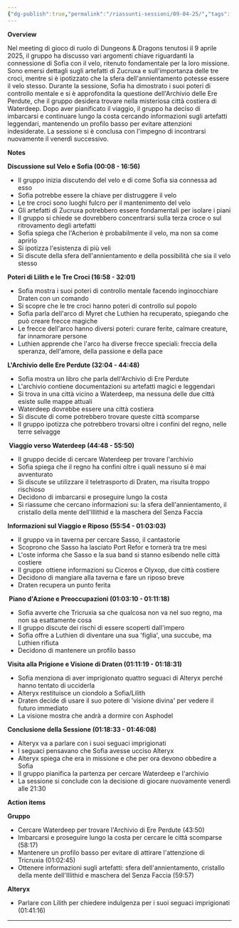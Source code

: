 ```yaml
---
{"dg-publish":true,"permalink":"/riassunti-sessioni/09-04-25/","tags":["sofia","miret"],"noteIcon":""}
---
```


**Overview**

Nel meeting di gioco di ruolo di Dungeons & Dragons tenutosi il 9 aprile 2025, il gruppo ha discusso vari argomenti chiave riguardanti la connessione di Sofia con il velo, ritenuto fondamentale per la loro missione. Sono emersi dettagli sugli artefatti di Zucruxa e sull'importanza delle tre croci, mentre si è ipotizzato che la sfera dell'annientamento potesse essere il velo stesso. Durante la sessione, Sofia ha dimostrato i suoi poteri di controllo mentale e si è approfondita la questione dell'Archivio delle Ere Perdute, che il gruppo desidera trovare nella misteriosa città costiera di Waterdeep. Dopo aver pianificato il viaggio, il gruppo ha deciso di imbarcarsi e continuare lungo la costa cercando informazioni sugli artefatti leggendari, mantenendo un profilo basso per evitare attenzioni indesiderate. La sessione si è conclusa con l'impegno di incontrarsi nuovamente il venerdì successivo.

**Notes**

**Discussione sul Velo e Sofia (00:08 - 16:56)**

- Il gruppo inizia discutendo del velo e di come Sofia sia connessa ad esso
- Sofia potrebbe essere la chiave per distruggere il velo
- Le tre croci sono luoghi fulcro per il mantenimento del velo
- Gli artefatti di Zucruxa potrebbero essere fondamentali per isolare i piani
- Il gruppo si chiede se dovrebbero concentrarsi sulla terza croce o sul ritrovamento degli artefatti
- Sofia spiega che l'Acherion è probabilmente il velo, ma non sa come aprirlo
- Si ipotizza l'esistenza di più veli
- Si discute della sfera dell'annientamento e della possibilità che sia il velo stesso

**Poteri di Lilith e le Tre Croci (16:58 - 32:01)**

- Sofia mostra i suoi poteri di controllo mentale facendo inginocchiare Draten con un comando
- Si scopre che le tre croci hanno poteri di controllo sul popolo
- Sofia parla dell'arco di Myret che Luthien ha recuperato, spiegando che può creare frecce magiche
- Le frecce dell'arco hanno diversi poteri: curare ferite, calmare creature, far innamorare persone
- Luthien apprende che l'arco ha diverse frecce speciali: freccia della speranza, dell'amore, della passione e della pace

**L'Archivio delle Ere Perdute (32:04 - 44:48)**

- Sofia mostra un libro che parla dell'Archivio di Ere Perdute
- L'archivio contiene documentazioni su artefatti magici e leggendari
- Si trova in una città vicino a Waterdeep, ma nessuna delle due città esiste sulle mappe attuali
- Waterdeep dovrebbe essere una città costiera
- Si discute di come potrebbero trovare queste città scomparse
- Il gruppo ipotizza che potrebbero trovarsi oltre i confini del regno, nelle terre selvagge

**️ Viaggio verso Waterdeep (44:48 - 55:50)**

- Il gruppo decide di cercare Waterdeep per trovare l'archivio
- Sofia spiega che il regno ha confini oltre i quali nessuno si è mai avventurato
- Si discute se utilizzare il teletrasporto di Draten, ma risulta troppo rischioso
- Decidono di imbarcarsi e proseguire lungo la costa
- Si riassume che cercano informazioni su: la sfera dell'annientamento, il cristallo della mente dell'Illithid e la maschera del Senza Faccia

**Informazioni sul Viaggio e Riposo (55:54 - 01:03:03)**

- Il gruppo va in taverna per cercare Sasso, il cantastorie
- Scoprono che Sasso ha lasciato Port Refor e tornerà tra tre mesi
- L'oste informa che Sasso e la sua band si stanno esibendo nelle città costiere
- Il gruppo ottiene informazioni su Ciceros e Olyxop, due città costiere
- Decidono di mangiare alla taverna e fare un riposo breve
- Draten recupera un punto ferita

**️ Piano d'Azione e Preoccupazioni (01:03:10 - 01:11:18)**

- Sofia avverte che Tricruxia sa che qualcosa non va nel suo regno, ma non sa esattamente cosa
- Il gruppo discute dei rischi di essere scoperti dall'impero
- Sofia offre a Luthien di diventare una sua 'figlia', una succube, ma Luthien rifiuta
- Decidono di mantenere un profilo basso

**Visita alla Prigione e Visione di Draten (01:11:19 - 01:18:31)**

- Sofia menziona di aver imprigionato quattro seguaci di Alteryx perché hanno tentato di ucciderla
- Alteryx restituisce un ciondolo a Sofia/Lilith
- Draten decide di usare il suo potere di 'visione divina' per vedere il futuro immediato
- La visione mostra che andrà a dormire con Asphodel

**Conclusione della Sessione (01:18:33 - 01:46:08)**

- Alteryx va a parlare con i suoi seguaci imprigionati
- I seguaci pensavano che Sofia avesse ucciso Alteryx
- Alteryx spiega che era in missione e che per ora devono obbedire a Sofia
- Il gruppo pianifica la partenza per cercare Waterdeep e l'archivio
- La sessione si conclude con la decisione di giocare nuovamente venerdì alle 21:30

**Action items**

**Gruppo**

- Cercare Waterdeep per trovare l'Archivio di Ere Perdute (43:50)
- Imbarcarsi e proseguire lungo la costa per cercare le città scomparse (58:17)
- Mantenere un profilo basso per evitare di attirare l'attenzione di Tricruxia (01:02:45)
- Ottenere informazioni sugli artefatti: sfera dell'annientamento, cristallo della mente dell'Illithid e maschera del Senza Faccia (59:57)

**Alteryx**

- Parlare con Lilith per chiedere indulgenza per i suoi seguaci imprigionati (01:41:16)

---
